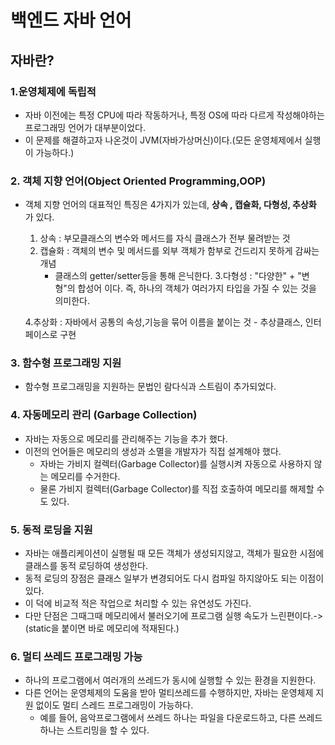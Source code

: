 # 백엔드 자바 언어

## 자바란? 

### 1.운영체제에 독립적
  - 자바 이전에는 특정 CPU에 따라 작동하거나, 특정 OS에 따라 다르게 작성해야하는 프로그래밍 언어가 대부분이었다. 
  - 이 문제를 해결하고자 나온것이 JVM(자바가상머신)이다.(모든 운영체제에서 실행이 가능하다.)
  
### 2. 객체 지향 언어(Object Oriented Programming,OOP)
  - 객체 지향 언어의 대표적인 특징은 4가지가 있는데, **상속 , 캡슐화, 다형성, 추상화** 가 있다. 
      1. 상속 : 부모클래스의 변수와 메서드를 자식 클래스가 전부 물려받는 것
      2. 캡슐화 : 객체의 변수 및 메서드를 외부 객체가 함부로 건드리지 못하게 감싸는 개념
          - 클래스의 getter/setter등을 통해 은닉한다.
      3.다형성 : "다양한" + "변형"의 합성어 이다.  즉, 하나의 객체가 여러가지 타입을 가질 수 있는 것을 의미한다.
    
      4.추상화 : 자바에서 공통의 속성,기능을 묶어 이름을 붙이는 것 
          - 추상클래스, 인터페이스로 구현
          

### 3. 함수형 프로그래밍 지원
 - 함수형 프로그래밍을 지원하는 문법인 람다식과 스트림이 추가되었다.
 
### 4. 자동메모리 관리 (Garbage Collection)
  - 자바는 자동으로 메모리를 관리해주는 기능을 추가 했다.
  - 이전의 언어들은 메모리의 생성과 소멸을 개발자가 직접 설계해야 했다.
      - 자바는 가비지 컬렉터(Garbage Collector)를 실행시켜 자동으로 사용하지 않는 메모리를 수거한다.
      - 물론 가비지 컬렉터(Garbage Collector)를 직접 호출하여 메모리를 해제할 수 도 있다.

### 5. 동적 로딩을 지원
  - 자바는 애플리케이션이 실행될 때 모든 객체가 생성되지않고, 객체가 필요한 시점에 클래스를 동적 로딩하여 생성한다.
  - 동적 로딩의 장점은 클래스 일부가 변경되어도 다시 컴파일 하지않아도 되는 이점이 있다.
  - 이 덕에 비교적 적은 작업으로 처리할 수 있는 유연성도 가진다.
  - 다만 단점은 그때그때 메모리에서 불러오기에 프로그램 실행 속도가 느린편이다.->(static을 붙이면 바로 메모리에 적재된다.)

### 6. 멀티 쓰레드 프로그래밍 가능
  - 하나의 프로그램에서 여러개의 쓰레드가 동시에 실행할 수 있는 환경을 지원한다. 
  - 다른 언어는 운영체제의 도움을 받아 멀티쓰레드를 수행하지만, 자바는 운영체제 지원 없이도 멀티 스레드 프로그래밍이 가능하다.
      - 예를 들어, 음악프로그램에서 쓰레드 하나는 파일을 다운로드하고, 다른 쓰레드 하나는 스트리밍을 할 수 있다.
      
